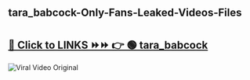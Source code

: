
 ## tara_babcock-Only-Fans-Leaked-Videos-Files

# <h2><a href="https://mediaupload.pro?tara_babcock">🔗 Click to LINKS ⏩⏩ 👉 🟢 tara_babcock </a></h2>

<a href="https://mediaupload.pro?tara_babcock" rel="nofollow" data-target="animated-image.originalLink"><img src="https://i.ibb.co.com/xMMVF88/686577567.gif" alt="Viral Video Original" style="max-width: 100%; display: inline-block;" data-target="animated-image.originalImage"></a>